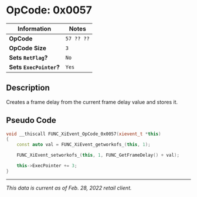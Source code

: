 # OpCode: 0x0057

| Information               | Notes |
|---                        |---    |
| **OpCode**                | `57 ?? ??` |
| **OpCode Size**           | `3`   |
| **Sets `RetFlag`?**       | `No`  |
| **Sets `ExecPointer`?**   | `Yes` |

## Description

Creates a frame delay from the current frame delay value and stores it.

## Pseudo Code

```cpp
void __thiscall FUNC_XiEvent_OpCode_0x0057(xievent_t *this)
{
    const auto val = FUNC_XiEvent_getworkofs_(this, 1);

    FUNC_XiEvent_setworkofs_(this, 1, FUNC_GetFrameDelay() + val);

    this->ExecPointer += 3;
}
```

---

_This data is current as of Feb. 28, 2022 retail client._